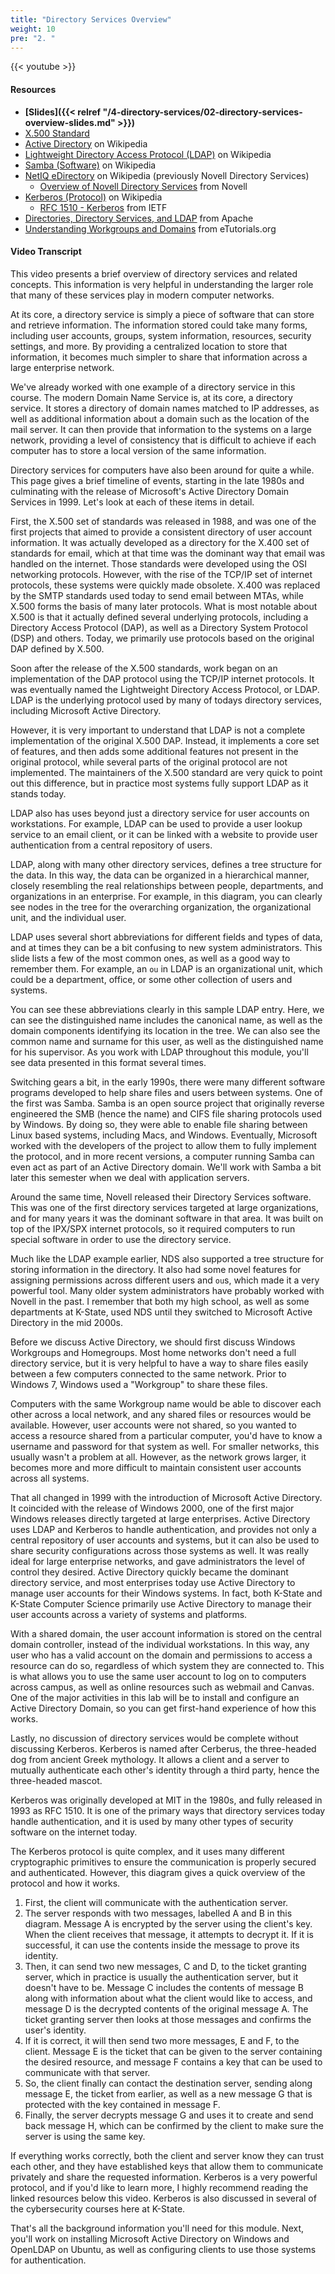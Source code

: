 ```yaml
---
title: "Directory Services Overview"
weight: 10
pre: "2. "
---
```


{{< youtube  >}}

#### Resources

* **[Slides]({{< relref "/4-directory-services/02-directory-services-overview-slides.md" >}})**
* [X.500 Standard](http://www.x500standard.com/)
* [Active Directory](https://en.wikipedia.org/wiki/Active_Directory) on Wikipedia
* [Lightweight Directory Access Protocol (LDAP)](https://en.wikipedia.org/wiki/Lightweight_Directory_Access_Protocol) on Wikipedia
* [Samba (Software)](https://en.wikipedia.org/wiki/Samba_(software)) on Wikipedia
* [NetIQ eDirectory](https://en.wikipedia.org/wiki/NetIQ_eDirectory) on Wikipedia (previously Novell Directory Services)
  * [Overview of Novell Directory Services](http://support.novell.com/techcenter/articles/dnd19970304.html) from Novell
* [Kerberos (Protocol)](https://en.wikipedia.org/wiki/Kerberos_(protocol)) on Wikipedia
  * [RFC 1510 - Kerberos](https://tools.ietf.org/html/rfc1510) from IETF
* [Directories, Directory Services, and LDAP](https://directory.apache.org/apacheds/basic-ug/1.2-some-background.html) from Apache
* [Understanding Workgroups and Domains](http://etutorials.org/Microsoft+Products/microsoft+windows+xp+professional+training+kit/Chapter+1+-+Introduction+to+Windows+XP+Professional/Lesson+3nbspUnderstanding+Workgroups+and+Domains/) from eTutorials.org

#### Video Transcript

This video presents a brief overview of directory services and related concepts. This information is very helpful in understanding the larger role that many of these services play in modern computer networks.

At its core, a directory service is simply a piece of software that can store and retrieve information. The information stored could take many forms, including user accounts, groups, system information, resources, security settings, and more. By providing a centralized location to store that information, it becomes much simpler to share that information across a large enterprise network.

We've already worked with one example of a directory service in this course. The modern Domain Name Service is, at its core, a directory service. It stores a directory of domain names matched to IP addresses, as well as additional information about a domain such as the location of the mail server. It can then provide that information to the systems on a large network, providing a level of consistency that is difficult to achieve if each computer has to store a local version of the same information.

Directory services for computers have also been around for quite a while. This page gives a brief timeline of events, starting in the late 1980s and culminating with the release of Microsoft's Active Directory Domain Services in 1999. Let's look at each of these items in detail.

First, the X.500 set of standards was released in 1988, and was one of the first projects that aimed to provide a consistent directory of user account information. It was actually developed as a directory for the X.400 set of standards for email, which at that time was the dominant way that email was handled on the internet. Those standards were developed using the OSI networking protocols. However, with the rise of the TCP/IP set of internet protocols, these systems were quickly made obsolete. X.400 was replaced by the SMTP standards used today to send email between MTAs, while X.500 forms the basis of many later protocols. What is most notable about X.500 is that it actually defined several underlying protocols, including a Directory Access Protocol (DAP), as well as a Directory System Protocol (DSP) and others. Today, we primarily use protocols based on the original DAP defined by X.500.

Soon after the release of the X.500 standards, work began on an implementation of the DAP protocol using the TCP/IP internet protocols. It was eventually named the Lightweight Directory Access Protocol, or LDAP. LDAP is the underlying protocol used by many of todays directory services, including Microsoft Active Directory.

However, it is very important to understand that LDAP is not a complete implementation of the original X.500 DAP. Instead, it implements a core set of features, and then adds some additional features not present in the original protocol, while several parts of the original protocol are not implemented. The maintainers of the X.500 standard are very quick to point out this difference, but in practice most systems fully support LDAP as it stands today.

LDAP also has uses beyond just a directory service for user accounts on workstations. For example, LDAP can be used to provide a user lookup service to an email client, or it can be linked with a website to provide user authentication from a central repository of users.

LDAP, along with many other directory services, defines a tree structure for the data. In this way, the data can be organized in a hierarchical manner, closely resembling the real relationships between people, departments, and organizations in an enterprise. For example, in this diagram, you can clearly see nodes in the tree for the overarching organization, the organizational unit, and the individual user.

LDAP uses several short abbreviations for different fields and types of data, and at times they can be a bit confusing to new system administrators. This slide lists a few of the most common ones, as well as a good way to remember them. For example, an `ou` in LDAP is an organizational unit, which could be a department, office, or some other collection of users and systems.

You can see these abbreviations clearly in this sample LDAP entry. Here, we can see the distinguished name includes the canonical name, as well as the domain components identifying its location in the tree. We can also see the common name and surname for this user, as well as the distinguished name for his supervisor. As you work with LDAP throughout this module, you'll see data presented in this format several times.

Switching gears a bit, in the early 1990s, there were many different software programs developed to help share files and users between systems. One of the first was Samba. Samba is an open source project that originally reverse engineered the SMB (hence the name) and CIFS file sharing protocols used by Windows. By doing so, they were able to enable file sharing between Linux based systems, including Macs, and Windows. Eventually, Microsoft worked with the developers of the project to allow them to fully implement the protocol, and in more recent versions, a computer running Samba can even act as part of an Active Directory domain. We'll work with Samba a bit later this semester when we deal with application servers.

Around the same time, Novell released their Directory Services software. This was one of the first directory services targeted at large organizations, and for many years it was the dominant software in that area. It was built on top of the IPX/SPX internet protocols, so it required computers to run special software in order to use the directory service.

Much like the LDAP example earlier, NDS also supported a tree structure for storing information in the directory. It also had some novel features for assigning permissions across different users and `ou`s, which made it a very powerful tool. Many older system administrators have probably worked with Novell in the past. I remember that both my high school, as well as some departments at K-State, used NDS until they switched to Microsoft Active Directory in the mid 2000s.

Before we discuss Active Directory, we should first discuss Windows Workgroups and Homegroups. Most home networks don't need a full directory service, but it is very helpful to have a way to share files easily between a few computers connected to the same network. Prior to Windows 7, Windows used a "Workgroup" to share these files.

Computers with the same Workgroup name would be able to discover each other across a local network, and any shared files or resources would be available. However, user accounts were not shared, so you wanted to access a resource shared from a particular computer, you'd have to know a username and password for that system as well. For smaller networks, this usually wasn't a problem at all. However, as the network grows larger, it becomes more and more difficult to maintain consistent user accounts across all systems.

That all changed in 1999 with the introduction of Microsoft Active Directory. It coincided with the release of Windows 2000, one of the first major Windows releases directly targeted at large enterprises. Active Directory uses LDAP and Kerberos to handle authentication, and provides not only a central repository of user accounts and systems, but it can also be used to share security configurations across those systems as well. It was really ideal for large enterprise networks, and gave administrators the level of control they desired. Active Directory quickly became the dominant directory service, and most enterprises today use Active Directory to manage user accounts for their Windows systems. In fact, both K-State and K-State Computer Science primarily use Active Directory to manage their user accounts across a variety of systems and platforms.

With a shared domain, the user account information is stored on the central domain controller, instead of the individual workstations. In this way, any user who has a valid account on the domain and permissions to access a resource can do so, regardless of which system they are connected to. This is what allows you to use the same user account to log on to computers across campus, as well as online resources such as webmail and Canvas. One of the major activities in this lab will be to install and configure an Active Directory Domain, so you can get first-hand experience of how this works.

Lastly, no discussion of directory services would be complete without discussing Kerberos. Kerberos is named after Cerberus, the three-headed dog from ancient Greek mythology. It allows a client and a server to mutually authenticate each other's identity through a third party, hence the three-headed mascot.

Kerberos was originally developed at MIT in the 1980s, and fully released in 1993 as RFC 1510. It is one of the primary ways that directory services today handle authentication, and it is used by many other types of security software on the internet today.

The Kerberos protocol is quite complex, and it uses many different cryptographic primitives to ensure the communication is properly secured and authenticated. However, this diagram gives a quick overview of the protocol and how it works.

1. First, the client will communicate with the authentication server.
2. The server responds with two messages, labelled A and B in this diagram. Message A is encrypted by the server using the client's key. When the client receives that message, it attempts to decrypt it. If it is successful, it can use the contents inside the message to prove its identity.
3. Then, it can send two new messages, C and D, to the ticket granting server, which in practice is usually the authentication server, but it doesn't have to be. Message C includes the contents of message B along with information about what the client would like to access, and message D is the decrypted contents of the original message A. The ticket granting server then looks at those messages and confirms the user's identity.
4. If it is correct, it will then send two more messages, E and F, to the client. Message E is the ticket that can be given to the server containing the desired resource, and message F contains a key that can be used to communicate with that server.
5. So, the client finally can contact the destination server, sending along message E, the ticket from earlier, as well as a new message G that is protected with the key contained in message F.
6. Finally, the server decrypts message G and uses it to create and send back message H, which can be confirmed by the client to make sure the server is using the same key.

If everything works correctly, both the client and server know they can trust each other, and they have established keys that allow them to communicate privately and share the requested information. Kerberos is a very powerful protocol, and if you'd like to learn more, I highly recommend reading the linked resources below this video. Kerberos is also discussed in several of the cybersecurity courses here at K-State.

That's all the background information you'll need for this module. Next, you'll work on installing Microsoft Active Directory on Windows and OpenLDAP on Ubuntu, as well as configuring clients to use those systems for authentication.
